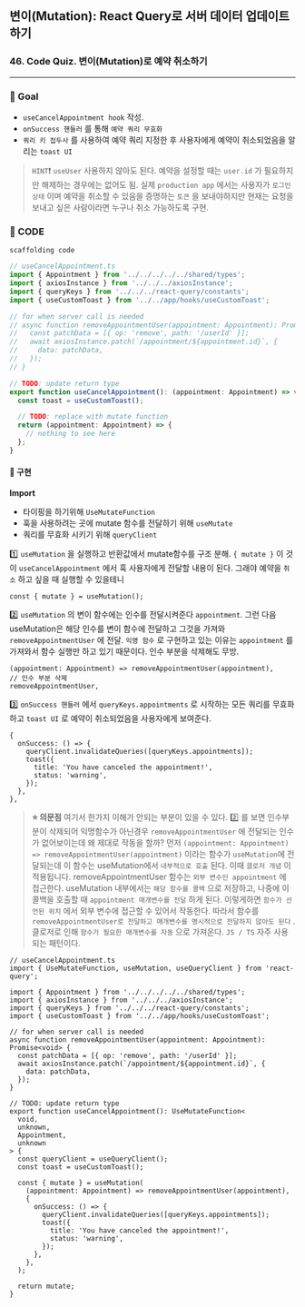 ## 변이(Mutation): React Query로 서버 데이터 업데이트하기
### 46. Code Quiz. 변이(Mutation)로 예약 취소하기
<hr>

### 📌 Goal

- `useCancelAppointment hook` 작성.
- `onSuccess 핸들러` 를 통해 `예약 쿼리 무효화` 
- `쿼리 키 접두사` 를 사용하여 예약 쿼리 지정한 후 사용자에게 예약이 취소되었음을 알리는 `toast UI` 

> `HINT`❗️ `useUser` 사용하지 않아도 된다. 예약을 설정할 때는 `user.id` 가 필요하지만 해제하는 경우에는 없어도 됨. 실제 `production app` 에서는 사용자가 `로그인 상태` 이며 예약을 취소할 수 있음을 증명하는 `토큰` 을 보내야하지만 현재는 요청을 보내고 싶은 사람이라면 누구나 취소 가능하도록 구현.

### 📌 CODE

`scaffolding code`

```ts
// useCancelAppointment.ts
import { Appointment } from '../../../../../shared/types';
import { axiosInstance } from '../../../axiosInstance';
import { queryKeys } from '../../../react-query/constants';
import { useCustomToast } from '../../app/hooks/useCustomToast';

// for when server call is needed
// async function removeAppointmentUser(appointment: Appointment): Promise<void> {
//   const patchData = [{ op: 'remove', path: '/userId' }];
//   await axiosInstance.patch(`/appointment/${appointment.id}`, {
//     data: patchData,
//   });
// }

// TODO: update return type
export function useCancelAppointment(): (appointment: Appointment) => void {
  const toast = useCustomToast();

  // TODO: replace with mutate function
  return (appointment: Appointment) => {
    // nothing to see here
  };
}
```

#### 📍 구현

**Import**
- 타이핑을 하기위해 `UseMutateFunction`
- 훅을 사용하려는 곳에 mutate 함수를 전달하기 위해 `useMutate` 
- 쿼리를 무효화 시키기 위해 `queryClient`

1️⃣ `useMutation` 을 실행하고 반환값에서 mutate함수를 구조 분해. `{ mutate }` 이 것이 `useCancelAppointment` 에서 훅 사용자에게 전달할 내용이 된다. 그래야 예약을 `취소` 하고 싶을 때 실행할 수 있을테니

```tsx
const { mutate } = useMutation();
```

2️⃣ `useMutation` 의 변이 함수에는 인수를 전달시켜준다 `appointment`. 그런 다음 useMutation은 해당 인수를 변이 함수에 전달하고 그것을 가져와 `removeAppointmentUser` 에 전달. `익명 함수` 로 구현하고 있는 이유는 `appointment` 를 가져와서 함수 실행만 하고 있기 때문이다. 인수 부분을 삭제해도 무방.

```tsx
(appointment: Appointment) => removeAppointmentUser(appointment),
// 인수 부분 삭제
removeAppointmentUser,
```

3️⃣ `onSuccess 핸들러` 에서 `queryKeys.appointments` 로 시작하는 모든 쿼리를 무효화하고 `toast UI` 로 예약이 취소되었음을 사용자에게 보여준다.

```tsx
{
  onSuccess: () => {
    queryClient.invalidateQueries([queryKeys.appointments]);
    toast({
      title: 'You have canceled the appointment!',
      status: 'warning',
    });
  },
},
```

> **⭐️ 의문점**
여기서 한가지 이해가 안되는 부분이 있을 수 있다. 2️⃣ 를 보면 인수부분이 삭제되어 익명함수가 아닌경우 `removeAppointmentUser` 에 전달되는 인수가 없어보이는데 왜 제대로 작동을 할까?
먼저 `(appointment: Appointment) => removeAppointmentUser(appointment)` 이라는 함수가 `useMutation`에 전달되는데 이 함수는 useMutation에서 `내부적으로 호출` 된다.
이때 `클로저 개념` 이 적용됩니다. removeAppointmentUser 함수는 `외부 변수인 appointment` 에 접근한다. useMutation 내부에서는 `해당 함수를 콜백` 으로 저장하고, 나중에 이 콜백을 호출할 때 `appointment 매개변수를 전달` 하게 된다. 이렇게하면 `함수가 선언된 위치` 에서 외부 변수에 접근할 수 있어서 작동한다.
따라서 함수를 `removeAppointmentUser로 전달하고 매개변수를 명시적으로 전달하지 않아도 된다` . 클로저로 인해 `함수가 필요한 매개변수를 자동` 으로 가져온다. `JS / TS` 자주 사용되는 패턴이다.


```tsx
// useCancelAppointment.ts
import { UseMutateFunction, useMutation, useQueryClient } from 'react-query';

import { Appointment } from '../../../../../shared/types';
import { axiosInstance } from '../../../axiosInstance';
import { queryKeys } from '../../../react-query/constants';
import { useCustomToast } from '../../app/hooks/useCustomToast';

// for when server call is needed
async function removeAppointmentUser(appointment: Appointment): Promise<void> {
  const patchData = [{ op: 'remove', path: '/userId' }];
  await axiosInstance.patch(`/appointment/${appointment.id}`, {
    data: patchData,
  });
}

// TODO: update return type
export function useCancelAppointment(): UseMutateFunction<
  void,
  unknown,
  Appointment,
  unknown
> {
  const queryClient = useQueryClient();
  const toast = useCustomToast();

  const { mutate } = useMutation(
    (appointment: Appointment) => removeAppointmentUser(appointment),
    {
      onSuccess: () => {
        queryClient.invalidateQueries([queryKeys.appointments]);
        toast({
          title: 'You have canceled the appointment!',
          status: 'warning',
        });
      },
    },
  );

  return mutate;
}
```